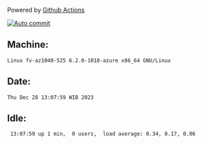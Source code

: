 Powered by [Github Actions](https://github.com/features/actions)

[![Auto commit](https://github.com/hiage/workstation/workflows/Auto%20commit/badge.svg)](https://github.com/hiage/workstation/actions?query=workflow%3A%22Auto+commit%22)

## Machine:
```
Linux fv-az1040-525 6.2.0-1018-azure x86_64 GNU/Linux
```
## Date:
```
Thu Dec 28 13:07:59 WIB 2023
```
## Idle:
```
 13:07:59 up 1 min,  0 users,  load average: 0.34, 0.17, 0.06
```
